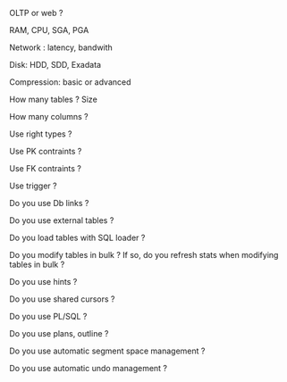 OLTP or web ?

RAM, CPU, SGA, PGA

Network : latency, bandwith

Disk: HDD, SDD, Exadata

Compression: basic or advanced 

How many tables ? Size

How many columns ? 

Use right types ?

Use PK contraints ?

Use FK contraints ?

Use trigger ?

Do you use Db links ?

Do you use external tables ?

Do you load tables with SQL loader ?

Do you modify tables in bulk ?
If so, do you refresh stats when modifying tables in bulk ?

Do you use hints ?

Do you use shared cursors ?

Do you use PL/SQL ?

Do you use plans, outline ?

Do you use automatic segment space management ?

Do you use automatic undo management ?